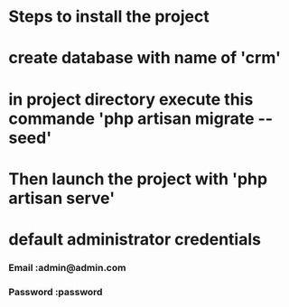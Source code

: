 <h1>Steps to install the project </h1> 
<h1>create database with name of 'crm' </h1> 
<h1>in project directory execute this commande 'php artisan migrate --seed'</h1> 
<h1>Then launch the project with 'php artisan serve'</h1> 
<h1>default administrator credentials </h1> 
<h3>Email :admin@admin.com</h3> 
<h3>Password :password </h3> 

